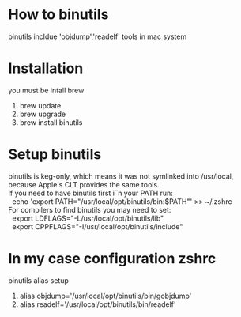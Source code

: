 # How to binutils 
binutils incldue 'objdump','readelf' tools in mac system

# Installation
you must be intall brew
1. brew update 
2. brew upgrade
3. brew install binutils

# Setup binutils
binutils is keg-only, which means it was not symlinked into /usr/local, because Apple's CLT provides the same tools. <br>
If you need to have binutils first i˝n your PATH run: <br>
  &nbsp; echo 'export PATH="/usr/local/opt/binutils/bin:$PATH"' >> ~/.zshrc <br>
For compilers to find binutils you may need to set: <br>
  &nbsp; export LDFLAGS="-L/usr/local/opt/binutils/lib" <br>
  &nbsp; export CPPFLAGS="-I/usr/local/opt/binutils/include" <br>


# In my case configuration zshrc
binutils alias setup  <br>
1. alias objdump='/usr/local/opt/binutils/bin/gobjdump' <br>
2. alias readelf='/usr/local/opt/binutils/bin/readelf' <br>